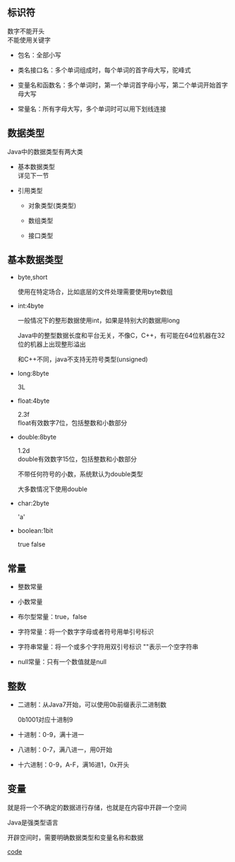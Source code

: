 ## 标识符   

数字不能开头    
不能使用关键字    

* 包名：全部小写  

* 类名接口名：多个单词组成时，每个单词的首字母大写，驼峰式     

* 变量名和函数名：多个单词时，第一个单词首字母小写，第二个单词开始首字母大写    

* 常量名：所有字母大写，多个单词时可以用下划线连接      

## 数据类型   

Java中的数据类型有两大类    
    
* 基本数据类型   
    详见下一节   
        
* 引用类型   
    * 对象类型(类类型)    
    
    * 数组类型   
    
    * 接口类型    

## 基本数据类型    

* byte,short     

    使用在特定场合，比如底层的文件处理需要使用byte数组     

* int:4byte     

    一般情况下的整形数据使用int，如果是特别大的数据用long     
    
    Java中的整型数据长度和平台无关，不像C，C++，有可能在64位机器在32位的机器上出现整形溢出      
    
    和C++不同，java不支持无符号类型(unsigned)      

* long:8byte
 
    3L    

* float:4byte      

    2.3f           
    float有效数字7位，包括整数和小数部分    

* double:8byte    

    1.2d        
    double有效数字15位，包括整数和小数部分    
    
    不带任何符号的小数，系统默认为double类型  
    
    大多数情况下使用double      


* char:2byte    

    'a'    
    
* boolean:1bit    

    true false    

## 常量   

* 整数常量    

* 小数常量    

* 布尔型常量：true，false     

* 字符常量：将一个数字字母或者符号用单引号标识     

* 字符串常量：将一个或多个字符用双引号标识    ""表示一个空字符串   

* null常量：只有一个数值就是null      

## 整数    

* 二进制：从Java7开始，可以使用0b前缀表示二进制数    

    0b1001对应十进制9      

* 十进制：0-9，满十进一    

* 八进制：0-7，满八进一，用0开始   

* 十六进制：0-9，A-F，满16进1，0x开头      
    
## 变量      


就是将一个不确定的数据进行存储，也就是在内容中开辟一个空间

Java是强类型语言       

开辟空间时，需要明确数据类型和变量名称和数据       



[code](./Datatype.java)  


